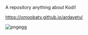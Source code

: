 A repository anything about Kodi!

https://omoobatv.github.io/ardavetv/

![pngegg](https://user-images.githubusercontent.com/1359593/151644578-dc0bedee-a8df-4315-9769-c358149a89f7.png)
